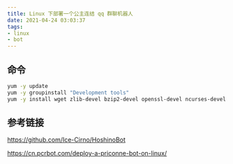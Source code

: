 ```yaml
---
title: Linux 下部署一个公主连结 qq 群聊机器人
date: 2021-04-24 03:03:37
tags:
- linux
- bot
---
```

## 命令

```bash
yum -y update
yum -y groupinstall "Development tools"
yum -y install wget zlib-devel bzip2-devel openssl-devel ncurses-devel sqlite-devel readline-devel tk-devel gcc* libffi-devel make git vim screen
```

## 参考链接

https://github.com/Ice-Cirno/HoshinoBot

https://cn.pcrbot.com/deploy-a-priconne-bot-on-linux/
